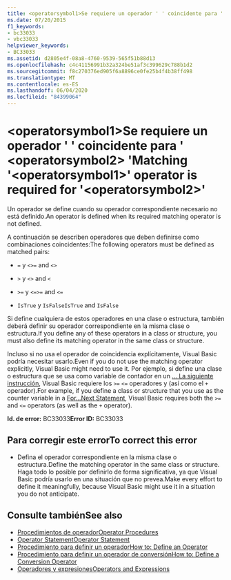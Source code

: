 ```yaml
---
title: <operatorsymbol1>Se requiere un operador ' ' coincidente para ' <operatorsymbol2> '
ms.date: 07/20/2015
f1_keywords:
- bc33033
- vbc33033
helpviewer_keywords:
- BC33033
ms.assetid: d2805e4f-08a8-4760-9539-565f51b88d13
ms.openlocfilehash: c4c41156991b32a324be51af3c399629c788b1d2
ms.sourcegitcommit: f8c270376ed905f6a8896ce0fe25b4f4b38ff498
ms.translationtype: MT
ms.contentlocale: es-ES
ms.lasthandoff: 06/04/2020
ms.locfileid: "84399064"
---
```

# <a name="matching-operatorsymbol1-operator-is-required-for-operatorsymbol2"></a><span data-ttu-id="47d14-102">\<operatorsymbol1>Se requiere un operador ' ' coincidente para ' \<operatorsymbol2> '</span><span class="sxs-lookup"><span data-stu-id="47d14-102">Matching '\<operatorsymbol1>' operator is required for '\<operatorsymbol2>'</span></span>
<span data-ttu-id="47d14-103">Un operador se define cuando su operador correspondiente necesario no está definido.</span><span class="sxs-lookup"><span data-stu-id="47d14-103">An operator is defined when its required matching operator is not defined.</span></span>  
  
 <span data-ttu-id="47d14-104">A continuación se describen operadores que deben definirse como combinaciones coincidentes:</span><span class="sxs-lookup"><span data-stu-id="47d14-104">The following operators must be defined as matched pairs:</span></span>  
  
- <span data-ttu-id="47d14-105">`=` y `<>`</span><span class="sxs-lookup"><span data-stu-id="47d14-105">`=` and `<>`</span></span>  
  
- <span data-ttu-id="47d14-106">`>` y `<`</span><span class="sxs-lookup"><span data-stu-id="47d14-106">`>` and `<`</span></span>  
  
- <span data-ttu-id="47d14-107">`>=` y `<=`</span><span class="sxs-lookup"><span data-stu-id="47d14-107">`>=` and `<=`</span></span>  
  
- <span data-ttu-id="47d14-108">`IsTrue` y `IsFalse`</span><span class="sxs-lookup"><span data-stu-id="47d14-108">`IsTrue` and `IsFalse`</span></span>  
  
 <span data-ttu-id="47d14-109">Si define cualquiera de estos operadores en una clase o estructura, también deberá definir su operador correspondiente en la misma clase o estructura.</span><span class="sxs-lookup"><span data-stu-id="47d14-109">If you define any of these operators in a class or structure, you must also define its matching operator in the same class or structure.</span></span>  
  
 <span data-ttu-id="47d14-110">Incluso si no usa el operador de coincidencia explícitamente, Visual Basic podría necesitar usarlo.</span><span class="sxs-lookup"><span data-stu-id="47d14-110">Even if you do not use the matching operator explicitly, Visual Basic might need to use it.</span></span> <span data-ttu-id="47d14-111">Por ejemplo, si define una clase o estructura que se usa como variable de contador en un [... La siguiente instrucción](../language-reference/statements/for-next-statement.md), Visual Basic requiere los `>=` `<=` operadores y (así como el `+` operador).</span><span class="sxs-lookup"><span data-stu-id="47d14-111">For example, if you define a class or structure that you use as the counter variable in a [For...Next Statement](../language-reference/statements/for-next-statement.md), Visual Basic requires both the `>=` and `<=` operators (as well as the `+` operator).</span></span>  
  
 <span data-ttu-id="47d14-112">**Id. de error:** BC33033</span><span class="sxs-lookup"><span data-stu-id="47d14-112">**Error ID:** BC33033</span></span>  
  
## <a name="to-correct-this-error"></a><span data-ttu-id="47d14-113">Para corregir este error</span><span class="sxs-lookup"><span data-stu-id="47d14-113">To correct this error</span></span>  
  
- <span data-ttu-id="47d14-114">Defina el operador correspondiente en la misma clase o estructura.</span><span class="sxs-lookup"><span data-stu-id="47d14-114">Define the matching operator in the same class or structure.</span></span> <span data-ttu-id="47d14-115">Haga todo lo posible por definirlo de forma significativa, ya que Visual Basic podría usarlo en una situación que no prevea.</span><span class="sxs-lookup"><span data-stu-id="47d14-115">Make every effort to define it meaningfully, because Visual Basic might use it in a situation you do not anticipate.</span></span>  
  
## <a name="see-also"></a><span data-ttu-id="47d14-116">Consulte también</span><span class="sxs-lookup"><span data-stu-id="47d14-116">See also</span></span>

- [<span data-ttu-id="47d14-117">Procedimientos de operador</span><span class="sxs-lookup"><span data-stu-id="47d14-117">Operator Procedures</span></span>](../programming-guide/language-features/procedures/operator-procedures.md)
- [<span data-ttu-id="47d14-118">Operator Statement</span><span class="sxs-lookup"><span data-stu-id="47d14-118">Operator Statement</span></span>](../language-reference/statements/operator-statement.md)
- [<span data-ttu-id="47d14-119">Procedimiento para definir un operador</span><span class="sxs-lookup"><span data-stu-id="47d14-119">How to: Define an Operator</span></span>](../programming-guide/language-features/procedures/how-to-define-an-operator.md)
- [<span data-ttu-id="47d14-120">Procedimiento para definir un operador de conversión</span><span class="sxs-lookup"><span data-stu-id="47d14-120">How to: Define a Conversion Operator</span></span>](../programming-guide/language-features/procedures/how-to-define-a-conversion-operator.md)
- [<span data-ttu-id="47d14-121">Operadores y expresiones</span><span class="sxs-lookup"><span data-stu-id="47d14-121">Operators and Expressions</span></span>](../programming-guide/language-features/operators-and-expressions/index.md)
